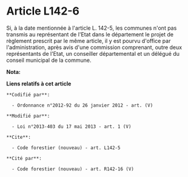 # Article L142-6

Si, à la date mentionnée à l'article L. 142-5, les communes n'ont pas transmis au représentant de l'Etat dans le département
le projet de règlement prescrit par le même article, il y est pourvu d'office par l'administration, après avis d'une
commission comprenant, outre deux représentants de l'Etat, un conseiller départemental et un délégué du conseil municipal de
la commune.

**Nota:**



**Liens relatifs à cet article**

	**Codifié par**:

	  - Ordonnance n°2012-92 du 26 janvier 2012 - art. (V)

	**Modifié par**:

	  - Loi n°2013-403 du 17 mai 2013 - art. 1 (V)

	**Cite**:

	  - Code forestier (nouveau) - art. L142-5

	**Cité par**:

	  - Code forestier (nouveau) - art. R142-16 (V)
